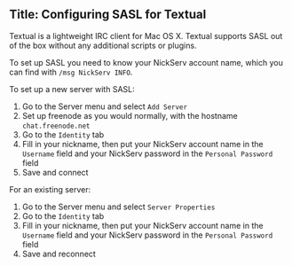 Title: Configuring SASL for Textual
---
Textual is a lightweight IRC client for Mac OS X. Textual supports SASL out of the box without any additional scripts or plugins.

To set up SASL you need to know your NickServ account name, which you can find with `/msg NickServ INFO`.

To set up a new server with SASL:

1. Go to the Server menu and select `Add Server`
2. Set up freenode as you would normally, with the hostname `chat.freenode.net`
3. Go to the `Identity` tab
4. Fill in your nickname, then put your NickServ account name in the `Username` field and your NickServ password in the `Personal Password` field
5. Save and connect

For an existing server:

1. Go to the Server menu and select `Server Properties`
2. Go to the `Identity` tab
3. Fill in your nickname, then put your NickServ account name in the `Username` field and your NickServ password in the `Personal Password` field
4. Save and reconnect
